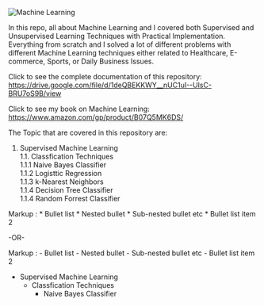 ![Machine Learning](https://pbs.twimg.com/media/FdM-qm1WQAAWN6b?format=jpg&name=medium)

In this repo, all about Machine Learning and I covered both Supervised and Unsupervised Learning Techniques with Practical Implementation. Everything from scratch and I solved a lot of different problems with different Machine Learning techniques either related to Healthcare, E-commerce, Sports, or Daily Business Issues.

Click to see the complete documentation of this repository: <br>
https://drive.google.com/file/d/1deQBEKKWY__nUC1uI--UlsC-BRU7oS9B/view

Click to see my book on Machine Learning: <br>
https://www.amazon.com/gp/product/B07Q5MK6DS/

The Topic that are covered in this repository are:
1. Supervised Machine Learning <br>
    1.1. Classfication Techniques <br>
                   1.1.1 Naive Bayes Classifier <br>
                   1.1.2 Logisttic Regression <br>
             1.1.3 k-Nearest Neighbors <br>
             1.1.4 Decision Tree Classifier <br>
             1.1.4 Random Forrest Classifier <br>
             
  Markup : * Bullet list
              * Nested bullet
                  * Sub-nested bullet etc
          * Bullet list item 2

-OR-

 Markup : - Bullet list
              - Nested bullet
                  - Sub-nested bullet etc
          - Bullet list item 2 










* Supervised Machine Learning <br>
    * Classfication Techniques <br>
        * Naive Bayes Classifier 
                









